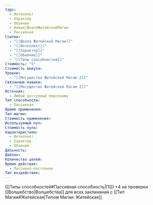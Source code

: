 ```yaml
---
tags:
  - Интеллект
  - Характер
  - Обаяние
  - Навык/ШколаЖитейскойМагии
  - Пассивная
Ссылки:
  - "[[Школа Житейской Магии]]"
  - "[[Интеллект]]"
  - "[[Характер]]"
  - "[[Обаяние]]"
  - "[[Типы способностей]]"
Стоимость: "5"
Стоимость выкупа: 
Уровни:
  - "[[Могущество Житейской Магии 2]]"
Связанные навыки:
  - "[[Могущество Житейской Магии 2]]"
Источник:
  - Любой доступный персонажу
Тип способности:
  - Пассивная
Время применения: 
Тип магии: 
Стоимость применения: 
Используемый пул: 
Стоимость пула: 
Характеристики:
  - Интеллект
  - Характер
  - Обаяние
Дальность: 
Шаблон: 
Количество целей: 
Время действия:
  - Пассивно-постоянно
Тип воздействия:
---
```

([[Типы способностей#Пассивная способность|П]]) +4 на проверки [[Волшебство|Волшебства]] для всех заклинаний с [[Тип Магии#Житейская|Типом Магии: Житейская]].